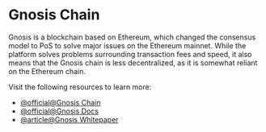 # Gnosis Chain

Gnosis is a blockchain based on Ethereum, which changed the consensus model to PoS to solve major issues on the Ethereum mainnet. While the platform solves problems surrounding transaction fees and speed, it also means that the Gnosis chain is less decentralized, as it is somewhat reliant on the Ethereum chain.

Visit the following resources to learn more:

- [@official@Gnosis Chain](https://www.gnosischain.com/)
- [@official@Gnosis Docs](https://www.docs.gnosischain.com/)
- [@article@Gnosis Whitepaper](https://blockchainlab.com/pdf/gnosis_whitepaper.pdf)